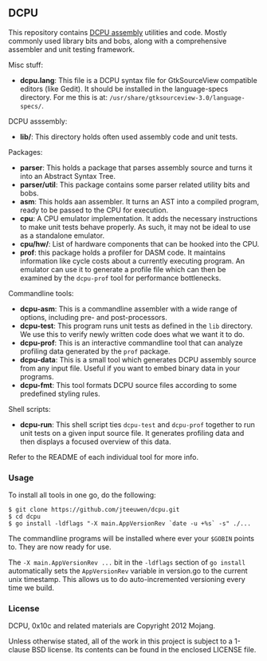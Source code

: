 ## DCPU

This repository contains [DCPU assembly][1] utilities and code.
Mostly commonly used library bits and bobs, along with a comprehensive
assembler and unit testing framework.

[1]: http://dcpu.com

Misc stuff:

* **dcpu.lang**: This file is a DCPU syntax file for GtkSourceView
  compatible editors (like Gedit). It should be installed in the
  language-specs directory.
  For me this is at: `/usr/share/gtksourceview-3.0/language-specs/`. 

DCPU asssembly:

* **lib/**: This directory holds often used assembly code and unit tests.

Packages:

* **parser**: This holds a package that parses assembly source and turns it
  into an Abstract Syntax Tree.
* **parser/util**: This package contains some parser related utility
  bits and bobs.
* **asm**: This holds aan assembler. It turns an AST into a compiled
  program, ready to be passed to the CPU for execution.
* **cpu**: A CPU emulator implementation. It adds the necessary instructions
  to make unit tests behave properly. As such, it may not be ideal to use
  as a standalone emulator.
* **cpu/hw/**: List of hardware components that can be hooked into the CPU.
* **prof**: this package holds a profiler for DASM code. It maintains
  information like cycle costs about a currently executing program.
  An emulator can use it to generate a profile file which can then be examined
  by the `dcpu-prof` tool for performance bottlenecks.

Commandline tools:

* **dcpu-asm**: This is a commandline assembler with a wide range of options,
  including pre- and post-processors.
* **dcpu-test**: This program runs unit tests as defined in the `lib` 
  directory. We use this to verify newly written code does what we
  want it to do.
* **dcpu-prof**: This is an interactive commandline tool that can analyze
  profiling data generated by the `prof` package.
* **dcpu-data**: This is a small tool which generates DCPU assembly source
  from any input file. Useful if you want to embed binary data in your
  programs.
* **dcpu-fmt**: This tool formats DCPU source files according to some
  predefined styling rules.

Shell scripts:

* **dcpu-run**: This shell script ties `dcpu-test` and `dcpu-prof` together
  to run unit tests on a given input source file. It generates profiling
  data and then displays a focused overview of this data.

Refer to the README of each individual tool for more info.


### Usage

To install all tools in one go, do the following:

    $ git clone https://github.com/jteeuwen/dcpu.git
    $ cd dcpu
    $ go install -ldflags "-X main.AppVersionRev `date -u +%s` -s" ./...

The commandline programs will be installed where ever your `$GOBIN` points to.
They are now ready for use.

The `-X main.AppVersionRev ...` bit in the `-ldflags` section of
`go install` automatically sets the `AppVersionRev` variable in version.go
to the current unix timestamp. This allows us to do auto-incremented
versioning every time we build.

### License

DCPU, 0x10c and related materials are Copyright 2012 Mojang.

Unless otherwise stated, all of the work in this project is subject to a
1-clause BSD license. Its contents can be found in the enclosed LICENSE file.

